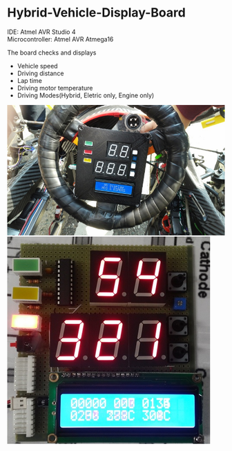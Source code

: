 # Hybrid-Vehicle-Display-Board

IDE: Atmel AVR Studio 4  
Microcontroller: Atmel AVR Atmega16  

The board checks and displays  
- Vehicle speed   
- Driving distance  
- Lap time  
- Driving motor temperature  
- Driving Modes(Hybrid, Eletric only, Engine only)

![Module Image](HV_DISPLAY.jpg)
![Board Image](HV_DISPLAY_INSIDE.jpg)
